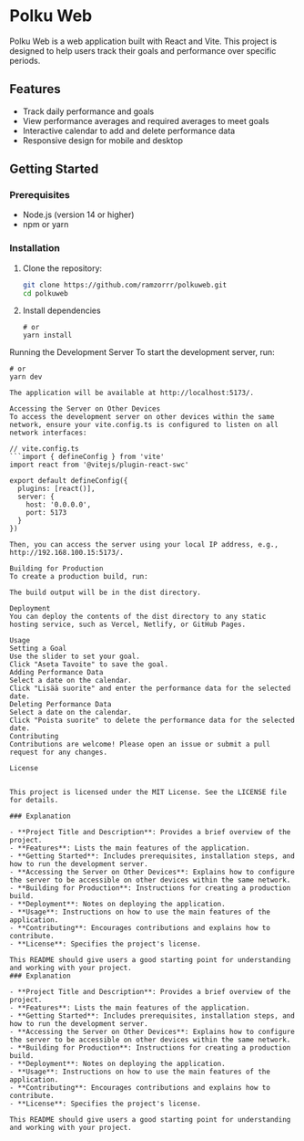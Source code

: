 # Polku Web

Polku Web is a web application built with React and Vite. This project is designed to help users track their goals and performance over specific periods.

## Features

- Track daily performance and goals
- View performance averages and required averages to meet goals
- Interactive calendar to add and delete performance data
- Responsive design for mobile and desktop

## Getting Started

### Prerequisites

- Node.js (version 14 or higher)
- npm or yarn

### Installation

1. Clone the repository:

   ```sh
   git clone https://github.com/ramzorrr/polkuweb.git
   cd polkuweb
   
2. Install dependencies
   ```npm install
   # or
   yarn install

Running the Development Server
To start the development server, run:
```npm run dev
# or
yarn dev

The application will be available at http://localhost:5173/.

Accessing the Server on Other Devices
To access the development server on other devices within the same network, ensure your vite.config.ts is configured to listen on all network interfaces:

// vite.config.ts
```import { defineConfig } from 'vite'
import react from '@vitejs/plugin-react-swc'

export default defineConfig({
  plugins: [react()],
  server: {
    host: '0.0.0.0',
    port: 5173
  }
})

Then, you can access the server using your local IP address, e.g., http://192.168.100.15:5173/.

Building for Production
To create a production build, run:

The build output will be in the dist directory.

Deployment
You can deploy the contents of the dist directory to any static hosting service, such as Vercel, Netlify, or GitHub Pages.

Usage
Setting a Goal
Use the slider to set your goal.
Click "Aseta Tavoite" to save the goal.
Adding Performance Data
Select a date on the calendar.
Click "Lisää suorite" and enter the performance data for the selected date.
Deleting Performance Data
Select a date on the calendar.
Click "Poista suorite" to delete the performance data for the selected date.
Contributing
Contributions are welcome! Please open an issue or submit a pull request for any changes.

License


This project is licensed under the MIT License. See the LICENSE file for details.

### Explanation

- **Project Title and Description**: Provides a brief overview of the project.
- **Features**: Lists the main features of the application.
- **Getting Started**: Includes prerequisites, installation steps, and how to run the development server.
- **Accessing the Server on Other Devices**: Explains how to configure the server to be accessible on other devices within the same network.
- **Building for Production**: Instructions for creating a production build.
- **Deployment**: Notes on deploying the application.
- **Usage**: Instructions on how to use the main features of the application.
- **Contributing**: Encourages contributions and explains how to contribute.
- **License**: Specifies the project's license.

This README should give users a good starting point for understanding and working with your project.
### Explanation

- **Project Title and Description**: Provides a brief overview of the project.
- **Features**: Lists the main features of the application.
- **Getting Started**: Includes prerequisites, installation steps, and how to run the development server.
- **Accessing the Server on Other Devices**: Explains how to configure the server to be accessible on other devices within the same network.
- **Building for Production**: Instructions for creating a production build.
- **Deployment**: Notes on deploying the application.
- **Usage**: Instructions on how to use the main features of the application.
- **Contributing**: Encourages contributions and explains how to contribute.
- **License**: Specifies the project's license.

This README should give users a good starting point for understanding and working with your project.
